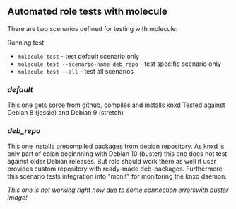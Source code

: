 ## Automated role tests with molecule

There are two scenarios defined for testing with molecule:

Running test:

* `molecule test` - test default scenario only
* `molecule test --scenario-name deb_repo` - test specific scenario only
* `molecule test --all` - test all scenarios

### _default_

  This one gets sorce from github, compiles and installs knxd
  Tested against Debian 8 (jessie) and Debian 9 (stretch)
  
### _deb_repo_
  
  This one installs precompiled packages from debian repository.
  As knxd is only part of ebian beginnning with Debian 10 (buster)
  this one does not test against older Debian releases.
  But role should work there as well if user provides custom repository
  with ready-made deb-packages.
  Furthermore this scenario tests integration into "monit" for monitoring
  the knxd daemon.  
  
  _This one is not working right now due to some connection errorswith buster image!_

